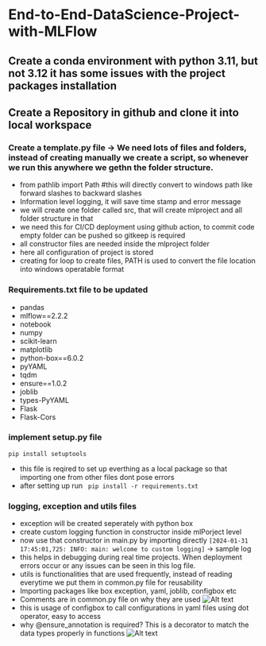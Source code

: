 # End-to-End-DataScience-Project-with-MLFlow

## Create a conda environment with python 3.11, but not 3.12 it has some issues with the project packages installation
## Create a Repository in github and clone it into local workspace

### Create a template.py file -> We need lots of files and folders, instead of creating manually we create a script, so whenever we run this anywhere we gethn the folder structure.

- from pathlib import Path #this will directly convert to windows path like forward slashes to backward slashes
- Information level logging, it will save time stamp and error message
- we will create one folder called src, that will create mlproject and all folder structure in that
- we need this for CI/CD deployment using github action, to commit code empty folder can be pushed so gitkeep is required
- all constructor files are needed inside the mlproject folder
- here all configuration of project is stored
- creating for loop to create files, PATH is used to convert the file location into windows operatable format

### Requirements.txt file to be updated
- pandas 
- mlflow==2.2.2
- notebook
- numpy
- scikit-learn
- matplotlib
- python-box==6.0.2
- pyYAML
- tqdm
- ensure==1.0.2
- joblib
- types-PyYAML
- Flask
- Flask-Cors

### implement setup.py file
```pip install setuptools```
- this file is reqired to set up everthing as a local package so that importing one from other files dont pose errors
- after setting up run ``` pip install -r requirements.txt```

### logging, exception and utils files
- exception will be created seperately with python box
- create custom logging function in constructor inside mlPorject level
- now use that constructor in main.py by importing directly
```[2024-01-31 17:45:01,725: INFO: main: welcome to custom logging]``` -> sample log
- this helps in debugging during real time projects. When deployment errors occur or any issues can be seen in this log file.
- utils is functionalities that are used frequently, instead of reading everytime we put them in common.py file for reusability
- Importing packages like box exception, yaml, joblib, configbox etc
- Comments are in common.py file on why they are used
![Alt text](image.png)
- this is usage of configbox to call configurations in yaml files using dot operator, easy to access
- why @ensure_annotation is required? This is a decorator to match the data types properly in functions
![Alt text](image-1.png)

